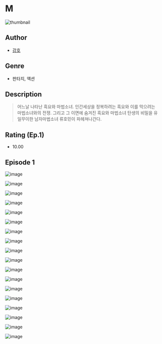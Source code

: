 # M
![thumbnail](https://image-comic.pstatic.net/user_contents_data/challenge_comic/2023/05/23/131544/upload_7366025543205597749_480x623.jpeg)

## Author
- [강호](https://comic.naver.com/artistTitle?id=131544)

## Genre
- 판타지, 액션

## Description
> 어느날 나타난 흑요와 마법소녀. 인간세상을 정복하려는 흑요와 이를 막으려는 마법소녀와의 전쟁. 그리고 그 이면에 숨겨진 흑요와 마법소녀 탄생의 비밀을 유일무이한 남자마법소녀 류호민이 파헤쳐나간다.


## Rating (Ep.1)
- 10.00

## Episode 1
![image](https://image-comic.pstatic.net/user_contents_data/challenge_comic/2023/05/23/131544/upload_3990579837821923377.jpeg)

![image](https://image-comic.pstatic.net/user_contents_data/challenge_comic/2023/05/23/131544/upload_3760896437298346034.jpeg)

![image](https://image-comic.pstatic.net/user_contents_data/challenge_comic/2023/05/23/131544/upload_3703709750880712802.jpeg)

![image](https://image-comic.pstatic.net/user_contents_data/challenge_comic/2023/05/23/131544/upload_3847815949623321653.jpeg)

![image](https://image-comic.pstatic.net/user_contents_data/challenge_comic/2023/05/23/131544/upload_3832907675673573217.jpeg)

![image](https://image-comic.pstatic.net/user_contents_data/challenge_comic/2023/05/23/131544/upload_7366025556042987107.jpeg)

![image](https://image-comic.pstatic.net/user_contents_data/challenge_comic/2023/05/23/131544/upload_3545796580967867190.jpeg)

![image](https://image-comic.pstatic.net/user_contents_data/challenge_comic/2023/05/23/131544/upload_7017280241758777905.jpeg)

![image](https://image-comic.pstatic.net/user_contents_data/challenge_comic/2023/05/23/131544/upload_7005739754878756449.jpeg)

![image](https://image-comic.pstatic.net/user_contents_data/challenge_comic/2023/05/23/131544/upload_3834586626503423284.jpeg)

![image](https://image-comic.pstatic.net/user_contents_data/challenge_comic/2023/05/23/131544/upload_3991088005517435953.jpeg)

![image](https://image-comic.pstatic.net/user_contents_data/challenge_comic/2023/05/23/131544/upload_3618139155481376567.jpeg)

![image](https://image-comic.pstatic.net/user_contents_data/challenge_comic/2023/05/23/131544/upload_4136103505443174757.jpeg)

![image](https://image-comic.pstatic.net/user_contents_data/challenge_comic/2023/05/23/131544/upload_3761690100818403938.jpeg)

![image](https://image-comic.pstatic.net/user_contents_data/challenge_comic/2023/05/23/131544/upload_3546356220306796899.jpeg)

![image](https://image-comic.pstatic.net/user_contents_data/challenge_comic/2023/05/23/131544/upload_3907208449606771554.jpeg)

![image](https://image-comic.pstatic.net/user_contents_data/challenge_comic/2023/05/23/131544/upload_3702634230903825971.jpeg)

![image](https://image-comic.pstatic.net/user_contents_data/challenge_comic/2023/05/23/131544/upload_3688560491449628261.jpeg)
